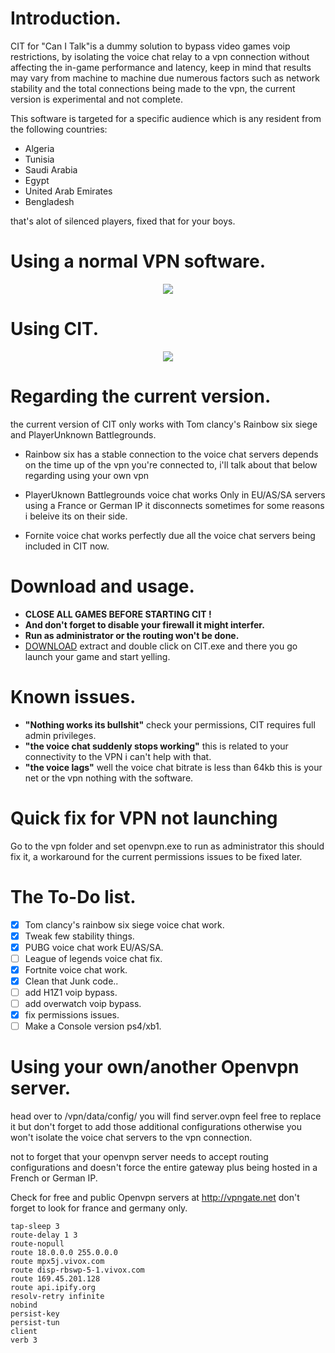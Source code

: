 # Introduction.
CIT for "Can I Talk"is a dummy solution to bypass video games voip restrictions, by isolating the voice chat relay to a vpn connection without affecting the in-game performance and latency, keep in mind that results may vary from machine to machine due numerous factors such as network stability and the total connections being made to the vpn, the current version is experimental and not complete.


This software is targeted for a specific audience which is any resident from the following countries:

- Algeria 
- Tunisia 
- Saudi Arabia 
- Egypt 
- United Arab Emirates 
- Bengladesh 

that's alot of silenced players, fixed that for your boys.

# Using a normal VPN software.
<p align="center"> 
<img src="https://i.imgur.com/XZRB7Je.png">
</p>

                                       

# Using CIT.
<p align="center"> 
<img src="https://i.imgur.com/VOs6LS4.png">
</p>
                                             


# Regarding the current version.
the current version of CIT only works with Tom clancy's Rainbow six siege and PlayerUnknown Battlegrounds.
- Rainbow six has a stable connection to the voice chat servers depends on the time up of the vpn you're connected to, i'll talk about that below regarding using your own vpn

- PlayerUknown Battlegrounds voice chat works Only in EU/AS/SA servers using a France or German IP  it disconnects sometimes for some reasons i beleive its on their side.

- Fornite voice chat works perfectly due all the voice chat servers being included in CIT now.


# Download and usage.
- **CLOSE ALL GAMES BEFORE STARTING CIT !**
- **And don't forget to disable your firewall it might interfer.**
- **Run as administrator or the routing won't be done.**
- [DOWNLOAD](https://github.com/Redrrx/CIT/releases/download/EXP-V2/binaries-exp-v2.zip) extract and double click on CIT.exe and there you go launch your game and start yelling.


# Known issues.
- **"Nothing works its bullshit"**
check your permissions, CIT requires full admin privileges.
- **"the voice chat suddenly stops working"**
this is related to your connectivity to the VPN i can't help with that.
- **"the voice lags"**
well the voice chat bitrate is less than 64kb this is your net or the vpn nothing with the software. 

# Quick fix for VPN not launching 
Go to the vpn folder and set openvpn.exe to run as administrator this should fix it, a workaround for the current permissions issues to be fixed later.

# The To-Do list.

- [x] Tom clancy's rainbow six siege voice chat work.
- [X] Tweak few stability things.
- [X] PUBG voice chat work EU/AS/SA.
- [ ] League of legends voice chat fix.
- [X] Fortnite voice chat work.
- [X] Clean that Junk code..
- [ ] add H1Z1 voip bypass.
- [ ] add overwatch voip bypass.
- [X] fix permissions issues.
- [ ] Make a Console version ps4/xb1.

# Using your own/another Openvpn server.
head over to /vpn/data/config/ you will find server.ovpn feel free to replace it but don't forget to add those additional configurations otherwise you won't isolate the voice chat servers to the vpn connection. 

not to forget that your openvpn server needs to accept routing configurations and doesn't force the entire gateway plus being hosted in a French or German IP.

Check for free and public Openvpn servers at http://vpngate.net don't forget to look for france and germany only.

```
tap-sleep 3
route-delay 1 3
route-nopull
route 18.0.0.0 255.0.0.0
route mpx5j.vivox.com
route disp-rbswp-5-1.vivox.com
route 169.45.201.128
route api.ipify.org
resolv-retry infinite
nobind
persist-key
persist-tun
client
verb 3
```
